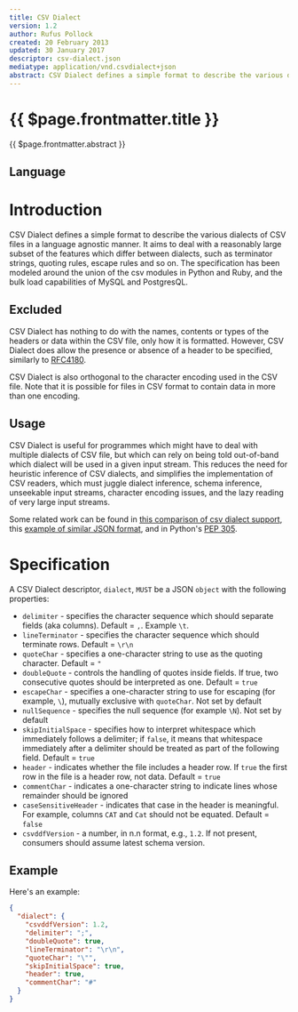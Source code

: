 ```yaml
---
title: CSV Dialect
version: 1.2
author: Rufus Pollock
created: 20 February 2013
updated: 30 January 2017
descriptor: csv-dialect.json
mediatype: application/vnd.csvdialect+json
abstract: CSV Dialect defines a simple format to describe the various dialects of CSV files in a language agnostic manner. It aims to deal with a reasonably large subset of the features which differ between dialects, such as terminator strings, quoting rules, escape rules and so on.
---
```


# {{ $page.frontmatter.title }}

{{ $page.frontmatter.abstract }}

<MetadataTable />

## Language

<Language />

# Introduction

CSV Dialect defines a simple format to describe the various dialects of CSV files in a language agnostic manner. It aims to deal with a reasonably large subset of the features which differ between dialects, such as terminator strings, quoting rules, escape rules and so on. The specification has been modeled around the union of the csv  modules in Python and Ruby, and the bulk load capabilities of MySQL and PostgresQL.

## Excluded

CSV Dialect has nothing to do with the names, contents or types of the headers or data within the CSV file, only how it is formatted. However, CSV Dialect does allow the presence or absence of a header to be specified, similarly to [RFC4180](http://www.ietf.org/rfc/rfc4180.txt).

CSV Dialect is also orthogonal to the character encoding used in the CSV file. Note that it is possible for files in CSV format to contain data in more than one encoding.

## Usage

CSV Dialect is useful for programmes which might have to deal with multiple dialects of CSV file, but which can rely on being told out-of-band which
dialect will be used in a given input stream. This reduces the need for heuristic inference of CSV dialects, and simplifies the implementation of CSV readers, which must juggle dialect inference, schema inference, unseekable input streams, character encoding issues, and the lazy reading of very large input streams.

Some related work can be found in [this comparison of csv dialect
support](https://docs.google.com/spreadsheet/ccc?key=0AmU3V2vcPKrIdEhoU1NQSWtoQmJwcUNCelJtdkx2bFE&usp=sharing), this [example of similar JSON
format](http://panda.readthedocs.org/en/latest/api.html#data-uploads), and in Python's [PEP 305](http://www.python.org/dev/peps/pep-0305/).

# Specification

A CSV Dialect descriptor, `dialect`, `MUST` be a JSON `object` with the following properties:

* `delimiter` - specifies the character sequence which should separate fields (aka columns). Default = `,`. Example `\t`.
* `lineTerminator` - specifies the character sequence which should terminate rows. Default = `\r\n`
* `quoteChar` - specifies a one-character string to use as the quoting character. Default = `"`
* `doubleQuote` - controls the handling of quotes inside fields. If true, two consecutive quotes should be interpreted as one. Default = `true`
* `escapeChar` - specifies a one-character string to use for escaping (for example, `\`), mutually exclusive with `quoteChar`. Not set by default
* `nullSequence` - specifies the null sequence (for example `\N`). Not set by default
* `skipInitialSpace` - specifies how to interpret whitespace which immediately follows a delimiter; if `false`, it means that whitespace immediately after a delimiter should be treated as part of the following field. Default = `true`
* `header` - indicates whether the file includes a header row. If `true` the first row in the file is a header row, not data. Default = `true`
* `commentChar` - indicates a one-character string to indicate lines whose remainder should be ignored
* `caseSensitiveHeader` - indicates that case in the header is meaningful. For example, columns `CAT` and `Cat` should not be equated. Default = `false`
* `csvddfVersion` - a number, in n.n format, e.g., `1.2`. If not present, consumers should assume latest schema version.

## Example

Here's an example:

```json
{
  "dialect": {
    "csvddfVersion": 1.2,
    "delimiter": ";",
    "doubleQuote": true,
    "lineTerminator": "\r\n",
    "quoteChar": "\"",
    "skipInitialSpace": true,
    "header": true,
    "commentChar": "#"
  }
}
```

